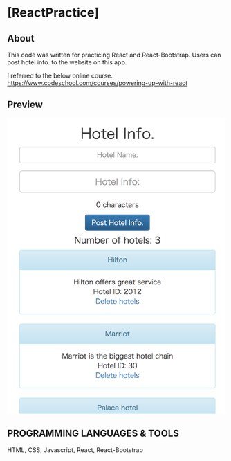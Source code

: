 # [ReactPractice]

## About

This code was written for practicing React and React-Bootstrap.
Users can post hotel info. to the website on this app.

I referred to the below online course.
https://www.codeschool.com/courses/powering-up-with-react


## Preview

![App Preview](screenshot.jpg)


## PROGRAMMING LANGUAGES & TOOLS

HTML, CSS, Javascript, React, React-Bootstrap